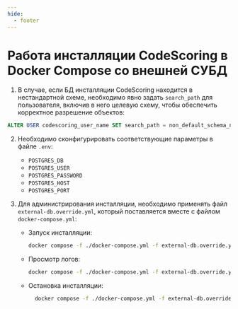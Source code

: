 ```yaml
---
hide:
  - footer
---
```


# Работа инсталляции CodeScoring в Docker Compose со внешней СУБД

1. В случае, если БД инсталляции CodeScoring находится в нестандартной схеме, необходимо явно задать
`search_path` для пользователя, включив в него целевую схему, чтобы обеспечить корректное разрешение объектов:
  ```sql
  ALTER USER codescoring_user_name SET search_path = non_default_schema_name;
  ```

2. Необходимо сконфигурировать соответствующие параметры в файле `.env`:

    - `POSTGRES_DB`
    - `POSTGRES_USER`
    - `POSTGRES_PASSWORD`
    - `POSTGRES_HOST`
    - `POSTGRES_PORT`

3. Для администрирования инсталляции, необходимо применять файл `external-db.override.yml`, который поставляется вместе с файлом `docker-compose.yml`:

    - Запуск инсталляции:
        ```bash
        docker compose -f ./docker-compose.yml -f external-db.override.yml up -d --force-recreate --remove-orphans --renew-anon-volumes
        ```
    - Просмотр логов:
        ```bash
        docker compose -f ./docker-compose.yml -f external-db.override.yml logs -f
        ```
    - Остановка инсталляции:
        ```bash
          docker compose -f ./docker-compose.yml -f external-db.override.yml down --remove-orphans
        ```

